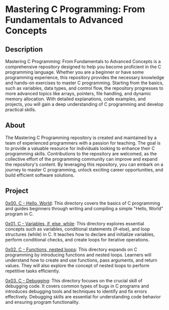 # Mastering C Programming: From Fundamentals to Advanced Concepts

## Description

Mastering C Programming: From Fundamentals to Advanced Concepts is a comprehensive repository designed to help you become proficient in the C programming language. Whether you are a beginner or have some programming experience, this repository provides the necessary knowledge and hands-on exercises to master C programming. Starting from the basics, such as variables, data types, and control flow, the repository progresses to more advanced topics like arrays, pointers, file handling, and dynamic memory allocation. With detailed explanations, code examples, and projects, you will gain a deep understanding of C programming and develop practical skills.

## About

The Mastering C Programming repository is created and maintained by a team of experienced programmers with a passion for teaching. The goal is to provide a valuable resource for individuals looking to enhance their C programming skills. Contributions to the repository are welcomed, as the collective effort of the programming community can improve and expand the repository's content. By leveraging this repository, you can embark on a journey to master C programming, unlock exciting career opportunities, and build efficient software solutions.

## Project

[0x00. C - Hello, World](./0x00-hello_world): This directory covers the basics of C programming and guides beginners through writing and compiling a simple "Hello, World" program in C.

[0x01. C - Variables, if, else, while](./0x01-variables_if_else_while): This directory explores essential concepts such as variables, conditional statements (if-else), and loop structures (while) in C. It teaches how to declare and initialize variables, perform conditional checks, and create loops for iterative operations.

[0x02. C - Functions, nested loops](0x02-functions_nested_loops): This directory expands on C programming by introducing functions and nested loops. Learners will understand how to create and use functions, pass arguments, and return values. They will also explore the concept of nested loops to perform repetitive tasks efficiently.

[0x03. C - Debugging](./0x03-debugging): This directory focuses on the crucial skill of debugging code. It covers common types of bugs in C programs and introduces debugging tools and techniques to identify and fix errors effectively. Debugging skills are essential for understanding code behavior and ensuring program functionality.
